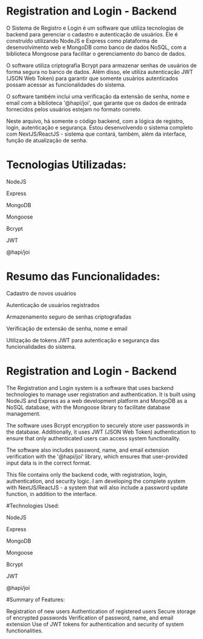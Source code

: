 # Registration and Login - Backend

O Sistema de Registro e Login é um software que utiliza tecnologias de backend para gerenciar o cadastro e autenticação de usuários. Ele é construído utilizando NodeJS e Express como plataforma de desenvolvimento web e MongoDB como banco de dados NoSQL, com a biblioteca Mongoose para facilitar o gerenciamento do banco de dados.

O software utiliza criptografia Bcrypt para armazenar senhas de usuários de forma segura no banco de dados. Além disso, ele utiliza autenticação JWT (JSON Web Token) para garantir que somente usuários autenticados possam acessar as funcionalidades do sistema.

O software também inclui uma verificação da extensão de senha, nome e email com a biblioteca '@hapi/joi', que garante que os dados de entrada fornecidos pelos usuários estejam no formato correto.

Neste arquivo, há somente o código backend, com a lógica de registro, login, autenticação e segurança. Estou desenvolvendo o sistema completo com NextJS/ReactJS - sistema que contará, também, além da interface, função de atualização de senha.

# Tecnologias Utilizadas:

NodeJS

Express

MongoDB

Mongoose

Bcrypt

JWT

@hapi/joi


# Resumo das Funcionalidades:

Cadastro de novos usuários

Autenticação de usuários registrados

Armazenamento seguro de senhas criptografadas

Verificação de extensão de senha, nome e email

Utilização de tokens JWT para autenticação e segurança das funcionalidades do sistema.



# Registration and Login - Backend

The Registration and Login system is a software that uses backend technologies to manage user registration and authentication. It is built using NodeJS and Express as a web development platform and MongoDB as a NoSQL database, with the Mongoose library to facilitate database management.

The software uses Bcrypt encryption to securely store user passwords in the database. Additionally, it uses JWT (JSON Web Token) authentication to ensure that only authenticated users can access system functionality.

The software also includes password, name, and email extension verification with the '@hapi/joi' library, which ensures that user-provided input data is in the correct format.

This file contains only the backend code, with registration, login, authentication, and security logic. I am developing the complete system with NextJS/ReactJS - a system that will also include a password update function, in addition to the interface.


#Technologies Used:

NodeJS

Express

MongoDB

Mongoose

Bcrypt

JWT

@hapi/joi

#Summary of Features:

Registration of new users
Authentication of registered users
Secure storage of encrypted passwords
Verification of password, name, and email extension
Use of JWT tokens for authentication and security of system functionalities.
